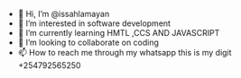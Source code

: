 - 👋 Hi, I’m @issahlamayan
- 👀 I’m interested in software development
- 🌱 I’m currently learning HMTL ,CCS AND JAVASCRIPT
- 💞️ I’m looking to collaborate on coding
- 📫 How to reach me through my whatsapp this is my digit +254792565250

<!---
issahlamayan/issahlamayan is a ✨ special ✨ repository because its `README.md` (this file) appears on your GitHub profile.
You can click the Preview link to take a look at your changes.
--->
